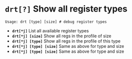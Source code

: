 <!-- TITLE: drt -->

#  **`drt[?]`** Show all register types


```text
Usage: drt [type] [size] # debug register types
```


- **`drt[*j]`** List all available register types
- **`drt[*j] [size]`** Show all regs in the profile of size
- **`drt[*j] [type]`** Show all regs in the profile of this type
- **`drt[*j] [type] [size]`** Same as above for type and size
- **`drt[*j] [type] [size]`** Same as above for type and size